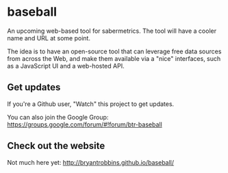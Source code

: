# baseball
An upcoming web-based tool for sabermetrics. The tool will have a cooler name and URL at some point.

The idea is to have an open-source tool that can leverage free data sources from across the Web, and make them available via a "nice" interfaces, such as a JavaScript UI and a web-hosted API.

## Get updates

If you're a Github user, "Watch" this project to get updates.

You can also join the Google Group:
https://groups.google.com/forum/#!forum/btr-baseball

## Check out the website

Not much here yet:
http://bryantrobbins.github.io/baseball/
